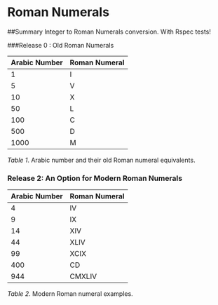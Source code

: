 # Roman Numerals

##Summary
Integer to Roman Numerals conversion. With Rspec tests!

###Release 0 : Old Roman Numerals

| Arabic Number  | Roman Numeral |
| -------------- | ------------- |
| 1              | I             |
| 5              | V             |
| 10             | X             |
| 50             | L             |
| 100            | C             |
| 500            | D             |
| 1000           | M             |

*Table 1*. Arabic number and their old Roman numeral equivalents.

### Release 2:  An Option for Modern Roman Numerals

| Arabic Number | Roman Numeral |
| ------------- | ------------- |
| 4             | IV            |
| 9             | IX            |
| 14            | XIV           |
| 44            | XLIV          |
| 99            | XCIX          |
| 400           | CD            |
| 944           | CMXLIV        |

*Table 2*.  Modern Roman numeral examples.
